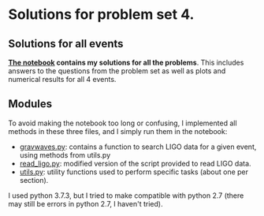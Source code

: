 # Solutions for problem set 4.

## Solutions for all events
**[The notebook](https://github.com/vandalt/phys512/tree/master/assignments/ps4/ps4.ipynb) contains my solutions for all the problems**. This includes answers to the questions from the problem set as well as plots and numerical results for all 4 events.

## Modules
To avoid making the notebook too long or confusing, I implemented all methods in these three files, and I simply run them in the notebook:
    
- [gravwaves.py](https://github.com/vandalt/phys512/tree/master/assignments/ps4/gravwaves.py): contains a function to search LIGO data for a given event, using methods from utils.py
- [read_ligo.py](https://github.com/vandalt/phys512/tree/master/assignments/ps4/read_ligo.py): modified version of the script provided to read LIGO data.
- [utils.py](https://github.com/vandalt/phys512/tree/master/assignments/ps4/utils.py): utility functions used to perform specific tasks (about one per section).

I used python 3.7.3, but I tried to make compatible with python 2.7 (there may still be errors in python 2.7, I haven't tried).
